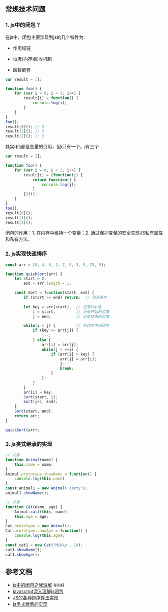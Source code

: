 ## 常规技术问题
### 1. js中的闭包？

在js中，闭包主要涉及到js的几个特性为:  

- 作用域链  

- 垃圾(内存)回收机制  

- 函数嵌套  

```js
var result = [];

function foo() {  
    for (var i = 0; i < 3; i++) {  
        result[i] = function() {
            console.log(i);
        }
    }
}
foo();
result[0](); // 3
result[1](); // 3
result[2](); // 3
```

其实i和j都是变量的引用，但i只有一个，j有三个


```js
var result = [];

function foo() {  
    for (var i = 0; i < 3; i++) {  
        result[i] = (function(j) {
            return function() {
                console.log(j);
            }
        })(i);
    }
}
foo();
result[0]();
result[1]();
result[2]();
```
闭包的作用：1. 在内存中维持一个变量；2. 通过保护变量的安全实现JS私有属性和私有方法。

### 2. js实现快速排序
```js
const arr = [8, 4, 6, 2, 7, 9, 3, 5, 74, 5]; 

function quickSort(arr) {
    let start = 0,
        end = arr.length - 1;

    const Sort = function(start, end) {
        if (start >= end) return;  // 结束条件
        
        let key = arr[start],  // 记录key值
            i = start,         // 记录开始的位置
            j = end;           // 记录结束的位置

        while(i < j) {         // 两边向中间排序
            if (key <= arr[j]) {
                j--;
            } else {
                arr[i] = arr[j];
                while(j > ++i) {
                    if (arr[i] > key) {
                        arr[j] = arr[i];
                        j--;
                        break;
                    }
                };
            }
        }
        arr[i] = key;
        Sort(start, i);  
        Sort(j+1, end);  
    }
    Sort(start, end);
    return arr;
}

quickSort(arr);
```

### 3. js类式继承的实现
```js
// 父类
function Animal(name) {
    this.name = name;
}
Animal.prototype.showName = function() {
    console.log(this.name)
}
const animal1 = new Animal('catty');
animal1.showName();

// 子类
function Cat(name, age) {
    Animal.call(this, name);
    this.age = age;
}
Cat.prototype = new Animal();
Cat.prototype.showAge = function() {
    console.log(this.age);
}
const cat1 = new Cat('Mikky', 14);
cat1.showName();
cat1.showAge();
```

## 参考文档
+ [js中的闭包之我理解](http://www.cnblogs.com/mzwr1982/archive/2012/05/20/2509295.html) `写的好`
+ [javascript深入理解js闭包](http://www.jb51.net/article/24101.htm)
+ [JS的各种排序算法实现](http://www.cnblogs.com/iceidea/archive/2011/10/22/2221195.html)
+ [js类式继承的实现](http://www.cnblogs.com/liyatang/archive/2011/05/30/2062611.html)


